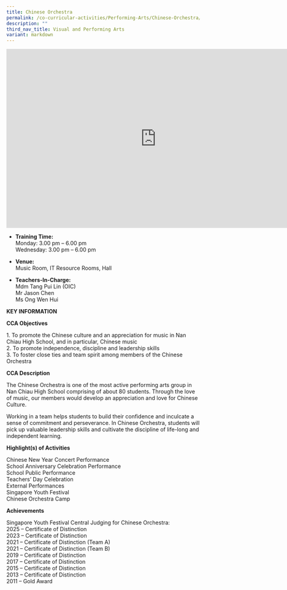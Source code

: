 ```yaml
---
title: Chinese Orchestra
permalink: /co-curricular-activities/Performing-Arts/Chinese-Orchestra/
description: ""
third_nav_title: Visual and Performing Arts
variant: markdown
---
```

<iframe allowfullscreen="true" height="467" width="780" frameborder="0" src="https://docs.google.com/presentation/d/e/2PACX-1vQ-QYw_dmdrFOMkuazxiNgRBuHeherq89L5DQUGmxit8-aXaZ5-BpfSIALF-efTpQYLj5vbKuODFVM5/embed?start=true&amp;loop=true&amp;delayms=5000"></iframe>

*   **Training Time:**<br> Monday:  3.00 pm – 6.00 pm  
    Wednesday:  3.00 pm – 6.00 pm  
    
*  **Venue:**<br> Music Room,  IT Resource Rooms, Hall

*  **Teachers-In-Charge:**<br> 
Mdm Tang Pui Lin (OIC)<br>
Mr Jason Chen<br>
Ms Ong Wen Hui 
		
**KEY INFORMATION**

**CCA Objectives**

1\. To promote the Chinese culture and an appreciation for music in Nan Chiau High School, and in particular, Chinese music<br>
2\. To promote independence, discipline and leadership skills<br>
3\. To foster close ties and team spirit among members of the Chinese Orchestra

**CCA Description**

The Chinese Orchestra is one of the most active performing arts group in Nan Chiau High School comprising of about 80 students. Through the love of music, our members would develop an appreciation and love for Chinese Culture.<br>

Working in a team helps students to build their confidence and inculcate a sense of commitment and perseverance. In Chinese Orchestra, students will pick up valuable leadership skills and cultivate the discipline of life-long and independent learning.<br>

**Highlight(s) of Activities**<br>

Chinese New Year Concert Performance<br>
School Anniversary Celebration Performance<br>
School Public Performance<br>
Teachers’ Day Celebration<br>
External Performances<br>
Singapore Youth Festival<br>
Chinese Orchestra Camp

**Achievements**

Singapore Youth Festival Central Judging for Chinese Orchestra:<br>
2025 – Certificate of Distinction<br>
2023 – Certificate of Distinction<br>
2021 – Certificate of Distinction (Team A)<br>
2021 – Certificate of Distinction (Team B)<br>
2019 – Certificate of Distinction<br>
2017 – Certificate of Distinction<br>
2015 – Certificate of Distinction<br>
2013 – Certificate of Distinction<br>
2011 – Gold Award